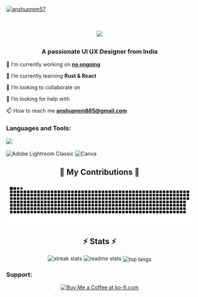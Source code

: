 <p align="left"> <a href="https://twitter.com/anshuprem57" target="blank"><img src="https://img.shields.io/twitter/follow/anshuprem57?logo=twitter&style=for-the-badge" alt="anshuprem57" /></a> </p>
<h1 align="center">
    <img src="https://readme-typing-svg.herokuapp.com/?font=Righteous&size=35&center=true&vCenter=true&width=500&height=70&duration=4000&lines=Hi+There!+👋;+I'm+Anshuprem+Behera!;" />
</h1>

<h3 align="center">A passionate UI UX Designer from India </h3>

<div align="left">
    
🔭 I’m currently working on **[no ongoing](https://github.com/Anshuprem/)**

🌱 I’m currently learning **Rust & React**

👯 I’m looking to collaborate on 

🤝 I’m looking for help with

📫 How to reach me **anshuprem885@gmail.com**

</div>
<h3 align="left">Languages and Tools:</h3>
<p align="left">   
<a href="https://skillicons.dev">
<img src="https://skillicons.dev/icons?i=github,git,cpp,css,js,py,gcp,blender,figma,ai,au,ae,ps,pr,xd,notion,kubernetes" />
</a>

 ![Adobe Lightroom Classic](https://img.shields.io/badge/Adobe%20Lightroom%20Classic-31A8FF.svg?style=for-the-badge&logo=Adobe%20Lightroom%20Classic&logoColor=white)   ![Canva](https://img.shields.io/badge/Canva-%2300C4CC.svg?style=for-the-badge&logo=Canva&logoColor=white)  
 </p>

<div align="center">
  <h2>🐍 My Contributions 🐍</h2>
<picture>
  <source
    media="(prefers-color-scheme: dark)"
    srcset="https://github.com/Anshuprem/Anshuprem/blob/main/github-user-contribution%20(1).svg"
  />
  <source
    media="(prefers-color-scheme: light)"
    srcset="https://github.com/Anshuprem/Anshuprem/blob/main/github-user-contribution%20(1).svg"
  />
  <img
    alt="github contribution grid snake animation"
    src="https://github.com/Anshuprem/Anshuprem/blob/main/github-user-contribution%20(1).svg"
  />
</picture>


 <h2 align="center">⚡ Stats ⚡</h2>
<div align=center>
  <img width=390 src="https://github-readme-streak-stats-salesp07.vercel.app/?user=Anshuprem&count_private=true&theme=react&border_radius=10" alt="streak stats"/>
  <img width=390 src="https://github-readme-stats-salesp07.vercel.app/api?username=Anshuprem&count_private=true&show_icons=true&theme=react&rank_icon=github&border_radius=10" alt="readme stats" />
  <img width=325 align="center" src="https://github-readme-stats-salesp07.vercel.app/api/top-langs/?username=salesp07&hide=HTML&langs_count=8&layout=compact&theme=react&border_radius=10&size_weight=0.5&count_weight=0.5&exclude_repo=github-readme-stats" alt="top langs" />
 
</div>

<h3 align="left">Support:</h3>
<p><a href='https://ko-fi.com/V7V4RAK9C' target='_blank'><img height='64' style='border:0px;height:64px;' src='https://storage.ko-fi.com/cdn/kofi1.png?v=3' border='0' alt='Buy Me a Coffee at ko-fi.com' /></a></p><br>
